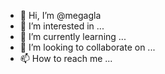 - 👋 Hi, I’m @megagla
- 👀 I’m interested in ...
- 🌱 I’m currently learning ...
- 💞️ I’m looking to collaborate on ...
- 📫 How to reach me ...

<!---
megagla/megagla is a ✨ special ✨ repository because its `README.md` (this file) appears on your GitHub profile.
You can clickuhuhlkjhcxvkjdc
ll$$


sdx






x
x
x
x
x
x
x

x




